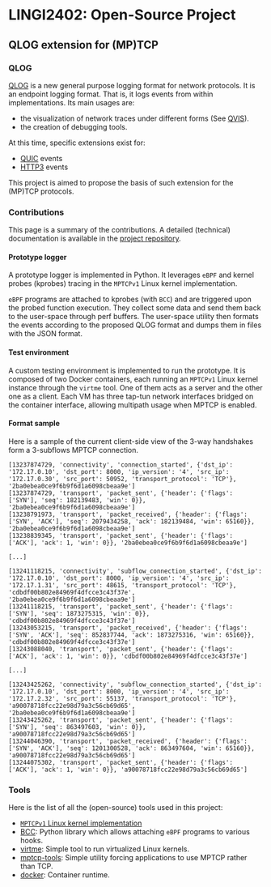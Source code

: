 # LINGI2402: Open-Source Project

## QLOG extension for (MP)TCP

### QLOG

[QLOG](https://quicwg.org/qlog/draft-ietf-quic-qlog-main-schema.html) is a new general purpose logging format for network protocols.
It is an endpoint logging format.
That is, it logs events from within implementations.
Its main usages are:
- the visualization of network traces under different forms (See [QVIS](https://github.com/quiclog/qvis)). 
- the creation of debugging tools.

At this time, specific extensions exist for:
- [QUIC](https://quicwg.org/qlog/draft-ietf-quic-qlog-quic-events.html) events
- [HTTP3](https://quicwg.org/qlog/draft-ietf-quic-qlog-h3-events.html) events

This project is aimed to propose the basis of such extension for the (MP)TCP protocols.

### Contributions

This page is a summary of the contributions.
A detailed (technical) documentation is available in the [project repository](https://github.com/nrybowski/quicSim-docker/tree/master/tcpqlog).

#### Prototype logger

A prototype logger is implemented in Python.
It leverages `eBPF` and kernel probes (kprobes) tracing in the `MPTCPv1` Linux kernel implementation.

`eBPF` programs are attached to kprobes (with `BCC`) and are triggered upon the probed function execution.
They collect some data and send them back to the user-space through perf buffers.
The user-space utility then formats the events according to the proposed QLOG format and dumps them in files with the JSON format.

#### Test environment

A custom testing environment is implemented to run the prototype.
It is composed of two Docker containers, each running an `MPTCPv1` Linux kernel instance through the `virtme` tool.
One of them acts as a server and the other one as a client.
Each VM has three tap-tun network interfaces bridged on the container interface, allowing multipath usage when MPTCP is enabled.

#### Format sample

Here is a sample of the current client-side view of the 3-way handshakes form a 3-subflows MPTCP connection.

```
[13237874729, 'connectivity', 'connection_started', {'dst_ip': '172.17.0.10', 'dst_port': 8000, 'ip_version': '4', 'src_ip': '172.17.0.30', 'src_port': 50952, 'transport_protocol': 'TCP'}, '2ba0ebea0ce9f6b9f6d1a6098cbeaa9e']
[13237874729, 'transport', 'packet_sent', {'header': {'flags': ['SYN'], 'seq': 182139483, 'win': 0}}, '2ba0ebea0ce9f6b9f6d1a6098cbeaa9e']
[13238791973, 'transport', 'packet_received', {'header': {'flags': ['SYN', 'ACK'], 'seq': 2079434258, 'ack': 182139484, 'win': 65160}}, '2ba0ebea0ce9f6b9f6d1a6098cbeaa9e']
[13238839345, 'transport', 'packet_sent', {'header': {'flags': ['ACK'], 'ack': 1, 'win': 0}}, '2ba0ebea0ce9f6b9f6d1a6098cbeaa9e']

[...]

[13241118215, 'connectivity', 'subflow_connection_started', {'dst_ip': '172.17.0.10', 'dst_port': 8000, 'ip_version': '4', 'src_ip': '172.17.1.31', 'src_port': 48615, 'transport_protocol': 'TCP'}, 'cdbdf00b802e84969f4dfcce3c43f37e', '2ba0ebea0ce9f6b9f6d1a6098cbeaa9e']
[13241118215, 'transport', 'packet_sent', {'header': {'flags': ['SYN'], 'seq': 1873275315, 'win': 0}}, 'cdbdf00b802e84969f4dfcce3c43f37e']
[13243053215, 'transport', 'packet_received', {'header': {'flags': ['SYN', 'ACK'], 'seq': 852837744, 'ack': 1873275316, 'win': 65160}}, 'cdbdf00b802e84969f4dfcce3c43f37e']
[13243088040, 'transport', 'packet_sent', {'header': {'flags': ['ACK'], 'ack': 1, 'win': 0}}, 'cdbdf00b802e84969f4dfcce3c43f37e']

[...]

[13243425262, 'connectivity', 'subflow_connection_started', {'dst_ip': '172.17.0.10', 'dst_port': 8000, 'ip_version': '4', 'src_ip': '172.17.2.32', 'src_port': 55137, 'transport_protocol': 'TCP'}, 'a90078718fcc22e98d79a3c56cb69d65', '2ba0ebea0ce9f6b9f6d1a6098cbeaa9e']
[13243425262, 'transport', 'packet_sent', {'header': {'flags': ['SYN'], 'seq': 863497603, 'win': 0}}, 'a90078718fcc22e98d79a3c56cb69d65']
[13244046390, 'transport', 'packet_received', {'header': {'flags': ['SYN', 'ACK'], 'seq': 1201300528, 'ack': 863497604, 'win': 65160}}, 'a90078718fcc22e98d79a3c56cb69d65']
[13244075302, 'transport', 'packet_sent', {'header': {'flags': ['ACK'], 'ack': 1, 'win': 0}}, 'a90078718fcc22e98d79a3c56cb69d65']
```

### Tools

Here is the list of all the (open-source) tools used in this project:
- [`MPTCPv1` Linux kernel implementation](https://github.com/multipath-tcp/mptcp_net-next)
- [BCC](https://github.com/iovisor/bcc): Python library which allows attaching `eBPF` programs to various hooks.
- [virtme](https://github.com/amluto/virtme): Simple tool to run virtualized Linux kernels.
- [mptcp-tools](https://github.com/pabeni/mptcp-tools): Simple utility forcing applications to use MPTCP rather than TCP.
- [docker](https://www.docker.com/): Container runtime.
